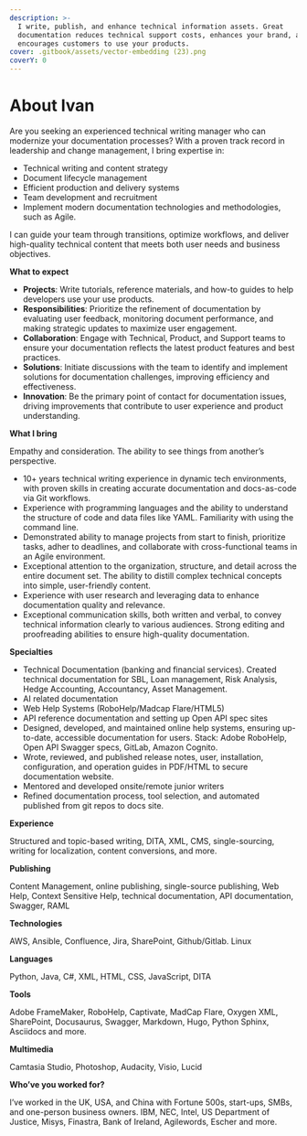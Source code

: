 ```yaml
---
description: >-
  I write, publish, and enhance technical information assets. Great
  documentation reduces technical support costs, enhances your brand, and
  encourages customers to use your products.
cover: .gitbook/assets/vector-embedding (23).png
coverY: 0
---
```


# About Ivan

Are you seeking an experienced technical writing manager who can modernize your documentation processes? With a proven track record in leadership and change management, I bring expertise in:

* Technical writing and content strategy&#x20;
* Document lifecycle management
* Efficient production and delivery systems&#x20;
* Team development and recruitment&#x20;
* Implement modern documentation technologies and methodologies, such as Agile.

I can guide your team through transitions, optimize workflows, and deliver high-quality technical content that meets both user needs and business objectives.

**What to expect**

* **Projects**: Write tutorials, reference materials, and how-to guides to help developers use your use products.&#x20;
* **Responsibilities**: Prioritize the refinement of documentation by evaluating user feedback, monitoring document performance, and making strategic updates to maximize user engagement.
* **Collaboration**: Engage with Technical, Product, and Support teams to ensure your documentation reflects the latest product features and best practices.&#x20;
* **Solutions**: Initiate discussions with the team to identify and implement solutions for documentation challenges, improving efficiency and effectiveness.&#x20;
* **Innovation**: Be the primary point of contact for documentation issues, driving improvements that contribute to user experience and product understanding.

**What I bring**

Empathy and consideration. The ability to see things from another’s perspective.&#x20;

* 10+ years technical writing experience in dynamic tech environments, with proven skills in creating accurate documentation and docs-as-code via Git workflows.&#x20;
* Experience with programming languages and the ability to understand the structure of code and data files like YAML. Familiarity with using the command line.&#x20;
* Demonstrated ability to manage projects from start to finish, prioritize tasks, adher to deadlines, and collaborate with cross-functional teams in an Agile environment.&#x20;
* Exceptional attention to the organization, structure, and detail across the entire document set. The ability to distill complex technical concepts into simple, user-friendly content.&#x20;
* Experience with user research and leveraging data to enhance documentation quality and relevance.&#x20;
* Exceptional communication skills, both written and verbal, to convey technical information clearly to various audiences. Strong editing and proofreading abilities to ensure high-quality documentation.

**Specialties**

* Technical Documentation (banking and financial services). Created technical documentation for SBL, Loan management, Risk Analysis, Hedge Accounting, Accountancy, Asset Management.
* AI related documentation
* Web Help Systems (RoboHelp/Madcap Flare/HTML5)
* API reference documentation and setting up Open API spec sites
* Designed, developed, and maintained online help systems, ensuring up-to-date, accessible documentation for users. Stack: Adobe RoboHelp, Open API Swagger specs, GitLab, Amazon Cognito.
* Wrote, reviewed, and published release notes, user, installation, configuration, and operation guides in PDF/HTML to secure documentation website.
* Mentored and developed onsite/remote junior writers
* Refined documentation process, tool selection, and automated published from git repos to docs site.

**Experience**

Structured and topic-based writing, DITA, XML, CMS, single-sourcing, writing for localization, content conversions, and more.

**Publishing**

Content Management, online publishing, single-source publishing, Web Help, Context Sensitive Help, technical documentation, API documentation, Swagger, RAML

**Technologies**

AWS, Ansible, Confluence, Jira, SharePoint, Github/Gitlab. Linux

**Languages**

Python, Java, C#, XML, HTML, CSS, JavaScript, DITA

**Tools**

Adobe FrameMaker, RoboHelp, Captivate, MadCap Flare, Oxygen XML, SharePoint, Docusaurus, Swagger, Markdown, Hugo, Python Sphinx, Asciidocs and more.

**Multimedia**

Camtasia Studio, Photoshop, Audacity, Visio, Lucid

**Who’ve you worked for?**

I’ve worked in the UK, USA, and China with Fortune 500s, start-ups, SMBs, and one-person business owners. IBM, NEC, Intel, US Department of Justice, Misys, Finastra, Bank of Ireland, Agilewords, Escher and more.
